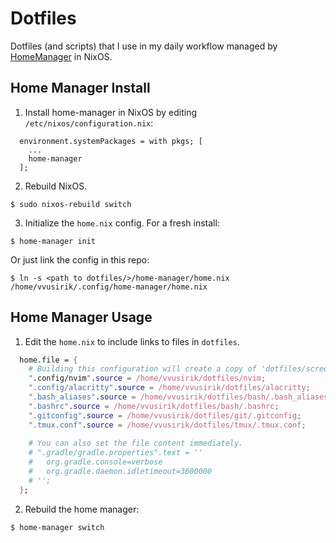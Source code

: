 # Dotfiles
Dotfiles (and scripts) that I use in my daily workflow managed by [HomeManager](https://nix-community.github.io/home-manager/index.html) in NixOS.

## Home Manager Install
1. Install home-manager in NixOS by editing `/etc/nixos/configuration.nix`:
```
  environment.systemPackages = with pkgs; [
    ...
    home-manager
  ];
```
2. Rebuild NixOS. 
```
$ sudo nixos-rebuild switch
```
3. Initialize the `home.nix` config.
For a fresh install:
```
$ home-manager init
```
Or just link the config in this repo:
```
$ ln -s <path to dotfiles/>/home-manager/home.nix /home/vvusirik/.config/home-manager/home.nix
```

## Home Manager Usage
1. Edit the `home.nix` to include links to files in `dotfiles`.
```nix
  home.file = {
    # Building this configuration will create a copy of 'dotfiles/screenrc' in
    ".config/nvim".source = /home/vvusirik/dotfiles/nvim;
    ".config/alacritty".source = /home/vvusirik/dotfiles/alacritty;
    ".bash_aliases".source = /home/vvusirik/dotfiles/bash/.bash_aliases;
    ".bashrc".source = /home/vvusirik/dotfiles/bash/.bashrc;
    ".gitconfig".source = /home/vvusirik/dotfiles/git/.gitconfig;
    ".tmux.conf".source = /home/vvusirik/dotfiles/tmux/.tmux.conf;
    
    # You can also set the file content immediately.
    # ".gradle/gradle.properties".text = ''
    #   org.gradle.console=verbose
    #   org.gradle.daemon.idletimeout=3600000
    # '';
  };
```
2. Rebuild the home manager:
```
$ home-manager switch
```
